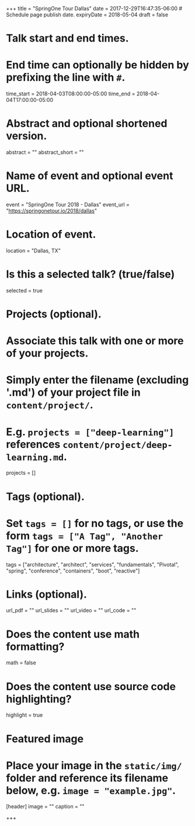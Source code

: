 +++
title = "SpringOne Tour Dallas"
date = 2017-12-29T16:47:35-06:00  # Schedule page publish date.
expiryDate = 2018-05-04
draft = false

# Talk start and end times.
#   End time can optionally be hidden by prefixing the line with `#`.
time_start = 2018-04-03T08:00:00-05:00
time_end = 2018-04-04T17:00:00-05:00

# Abstract and optional shortened version.
abstract = ""
abstract_short = ""

# Name of event and optional event URL.
event = "SpringOne Tour 2018 - Dallas"
event_url = "https://springonetour.io/2018/dallas"

# Location of event.
location = "Dallas, TX"

# Is this a selected talk? (true/false)
selected = true

# Projects (optional).
#   Associate this talk with one or more of your projects.
#   Simply enter the filename (excluding '.md') of your project file in `content/project/`.
#   E.g. `projects = ["deep-learning"]` references `content/project/deep-learning.md`.
projects = []

# Tags (optional).
#   Set `tags = []` for no tags, or use the form `tags = ["A Tag", "Another Tag"]` for one or more tags.
tags = ["architecture", "architect", "services", "fundamentals", "Pivotal", "spring", "conference", "containers", "boot", "reactive"]

# Links (optional).
url_pdf = ""
url_slides = ""
url_video = ""
url_code = ""

# Does the content use math formatting?
math = false

# Does the content use source code highlighting?
highlight = true

# Featured image
# Place your image in the `static/img/` folder and reference its filename below, e.g. `image = "example.jpg"`.
[header]
image = ""
caption = ""

+++
